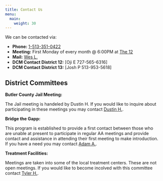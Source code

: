 ```yaml
---
title: Contact Us
menu:
  main:
    weight: 30
---
```


We can be contacted via:

- **Phone:** <a href="tel:1-513-351-0422">1-513-351-0422</a>
- **Meeting:** First Monday of every month @ 6:00PM at [The 12](/meetings/the12/)
- **Mail:**  [Wes L.](mailto:wleibrook@gmail.com)
- **DCM Contact District 12:** [Oji E 727-565-6316]
- **DCM Contact District 13:** [Josh P 513-953-5618]
  
District Committees
-------------------

**Butler County Jail Meeting:**

The Jail meeting is handeled by Dustin H. If you would like to inquire about
participating in these meetings you may contact [Dustin H.](mailto:carlosdh523@yahoo.com).

**Bridge the Gapp:**

This program is established to provide a first contact between those who are
unable at present to participate in regular AA meetings and provide contact and
assistance in attending their first meeting to make introduction. If you have a
need you may contact [Adam A.](mailto:adamalmanza58@gmail.com).

**Treatment Facilities:**

Meetings are taken into some of the local treatment centers. These are not open
meetings. If you would like to become incolved with this committee contact
[Tyler H.](mailto:fawkes1392@gmail.com).
